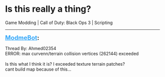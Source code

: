 # Is this really a thing?
Game Modding | Call of Duty: Black Ops 3 | Scripting

---
<strong style="font-size: 1.4em;"><span style="text-decoration: underline;text-decoration-color: #34a7f9;"><span style="color:#34a7f9;">ModmeBot</span></span>:</strong>

<p>Thread By: Ahmed02354<br />ERROR: max curvenn/terrain collision vertices (262144) exceeded<br /> <br />Is this what I think it is? I exceeded texture terrain patches?<br />cant build map because of this...</p>
